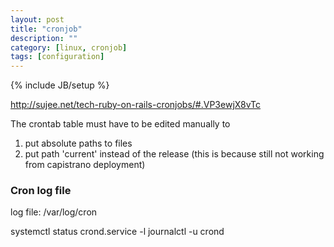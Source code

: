 ```yaml
---
layout: post
title: "cronjob"
description: ""
category: [linux, cronjob]
tags: [configuration]
---
```

{% include JB/setup %}


<p>
<a href="http://sujee.net/tech-ruby-on-rails-cronjobs/#.VP3ewjX8vTc" class="urlextern" title="http://sujee.net/tech-ruby-on-rails-cronjobs/#.VP3ewjX8vTc"  rel="nofollow">http://sujee.net/tech-ruby-on-rails-cronjobs/#.VP3ewjX8vTc</a><br/>

</p>



The crontab table must have to be edited manually to

1. put absolute paths to files
2. put path 'current' instead of the release (this is because still not working from capistrano deployment)



### Cron log file ###
log file: /var/log/cron

  systemctl status crond.service -l
  journalctl -u crond